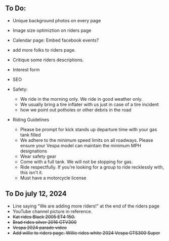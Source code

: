 ## To Do:
- Unique background photos on every page
- Image size optimiztion on riders page
- Calendar page: Embed facebook events?
- add more folks to riders page.
- Critique some riders descriptions.
- Interest form
- SEO
- Safety:
    - We ride in the morning only. We ride in good weather only.
    - We usually bring a tire inflater with us just in case of a tire incident
    - how we point out potholes or other debris in  the road

- Riding Guidelines
    - Please be prompt for kick stands up departure time with your gas tank filled 
    - We adhere to  the minimum speed limits on all roadways. Please ensure your Vespa model can maintain the minimum MPH designations
    - Wear safety gear
    - Come with a full tank. We will not be stopping for gas.
    - Ride respectfully. If you're looking for a group to ride recklessly with, this isn't it.
    - Must have a motorcycle license

## To Do july 12, 2024
- Line saying "We are adding more riders!" at the end of the riders page
- YouTube channel picture in reference.
- ~~Kat rides Black 2005 ET4 150.~~
- ~~Brad rides silver 2016 GTV300~~
- ~~Vespa 2024 parade video~~
- ~~Add willie to riders page. Willie rides white 2024 Vespa GTS300 Super~~

